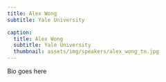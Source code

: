 ```yaml
---
title: Alex Wong
subtitle: Yale University

caption:
  title: Alex Wong
  subtitle: Yale University
  thumbnail: assets/img/speakers/alex_wong_tn.jpg
---
```

Bio goes here

